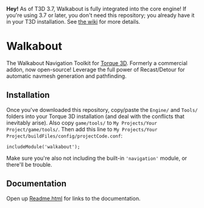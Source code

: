 **Hey!** As of T3D 3.7, Walkabout is fully integrated into the core engine!
If you're using 3.7 or later, you don't need this repository; you already have it in your T3D installation.
See [the wiki](http://wiki.torque3d.org/editor:navigation-editor) for more details.

# Walkabout

The Walkabout Navigation Toolkit for [Torque 3D](https://github.com/GarageGames/Torque3D).
Formerly a commercial addon, now open-source!
Leverage the full power of Recast/Detour for automatic navmesh generation and pathfinding.

## Installation

Once you've downloaded this repository, copy/paste the `Engine/` and `Tools/` folders into your Torque 3D installation (and deal with the conflicts that inevitably arise).
Also copy `game/tools/` to `My Projects/Your Project/game/tools/`.
Then add this line to `My Projects/Your Project/buildFiles/config/projectCode.conf`:

    includeModule('walkabout');

Make sure you're also not including the built-in `'navigation'` module, or there'll be trouble.

## Documentation

Open up [Readme.html](./Readme.html) for links to the documentation.
